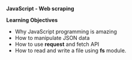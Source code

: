 **JavaScript - Web scraping**

**Learning Objectives**

* Why JavaScript programming is amazing
* How to manipulate JSON data
* How to use **request** and fetch API
* How to read and write a file using **fs** module.
